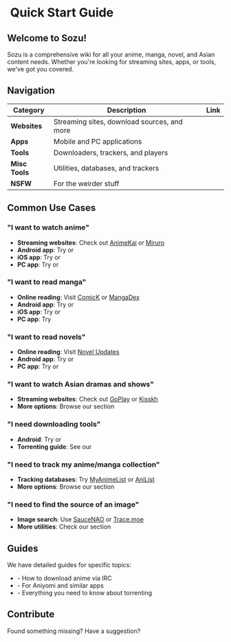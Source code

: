 # <iconify-icon icon="fa6-solid:bolt" style="margin-right:0.25em;color:#63E6BE;"></iconify-icon> Quick Start Guide

## Welcome to Sozu!

Sozu is a comprehensive wiki for all your anime, manga, novel, and Asian content needs. Whether you're looking for streaming sites, apps, or tools, we've got you covered.

## Navigation

| Category       | Description                                 | Link                                      |
| -------------- | ------------------------------------------- | ----------------------------------------- |
| **Websites**   | Streaming sites, download sources, and more | [<Pill name="Websites" />](/websites)     |
| **Apps**       | Mobile and PC applications                  | [<Pill name="Apps" />](/apps)             |
| **Tools**      | Downloaders, trackers, and players          | [<Pill name="Tools" />](/tools)           |
| **Misc Tools** | Utilities, databases, and trackers          | [<Pill name="Misc Tools" />](/misc-tools) |
| **NSFW**       | For the weirder stuff                       | [<Pill name="NSFW" />](/nsfw)             |

## Common Use Cases

### "I want to watch anime"

- **Streaming websites**: Check out [AnimeKai](https://animekai.to) or [Miruro](https://miruro.tv)
- **Android app**: Try [<Pill name="Aniyomi" />](https://aniyomi.org/) or [<Pill name="Dantotsu" />](https://dantotsuapp.netlify.app/install)
- **iOS app**: Try [<Pill name="AnymeX" />](https://anymex.vercel.app/) or [<Pill name="Ketsu" />](https://ketsu.app/)
- **PC app**: Try [<Pill name="Miru" />](https://miru.watch/) or [<Pill name="Seanime" />](https://seanime.rahim.app/)

### "I want to read manga"

- **Online reading**: Visit [ComicK](https://comick.io) or [MangaDex](https://mangadex.org)
- **Android app**: Try [<Pill name="Kotatsu" />](https://kotatsu.app/) or [<Pill name="Yokai" />](https://mihon.app/forks/Yokai/)
- **iOS app**: Try [<Pill name="Paperback" />](https://paperback.moe/) or [<Pill name="Aidoku" />](https://aidoku.app/)
- **PC app**: Try [<Pill name="Houdoku" />](https://houdoku.netlify.app/)

### "I want to read novels"

- **Online reading**: Visit [Novel Updates](http://novelupdates.com)
- **Android app**: Try [<Pill name="LN Reader" />](https://lnreader.github.io/) or [<Pill name="Shosetsu" />](https://gitlab.com/shosetsuorg/shosetsu)
- **PC app**: Try [<Pill name="Calibre" />](https://calibre-ebook.com/) or [<Pill name="Koodo Reader" />](https://www.koodoreader.com/)

### "I want to watch Asian dramas and shows"

- **Streaming websites**: Check out [GoPlay](https://goplay.su) or [Kisskh](https://kisskh.co)
- **More options**: Browse our [<Pill name="Asian Content" />](/websites#asian-content) section

### "I need downloading tools"

- **Android**: Try [<Pill name="1DM" />](/tools#downloader) or [<Pill name="LibreTorrent" />](/tools#downloader)
- **Torrenting guide**: See our [<Pill name="Torrenting Guide" />](/guide/torrenting/getting-started)

### "I need to track my anime/manga collection"

- **Tracking databases**: Try [MyAnimeList](https://myanimelist.net) or [AniList](https://anilist.co)
- **More options**: Browse our [<Pill name="Database/Trackers" />](/misc-tools#databasetrackers) section

### "I need to find the source of an image"

- **Image search**: Use [SauceNAO](https://saucenao.com/) or [Trace.moe](https://trace.moe/)
- **More utilities**: Check our [<Pill name="Utilities" />](/misc-tools#utilities) section

## Guides

We have detailed guides for specific topics:

- [<Pill name="IRC Guide" />](/guide/irc) - How to download anime via IRC
- [<Pill name="Extension Repos" />](/guide/extension-repos) - For Aniyomi and similar apps
- [<Pill name="Torrenting" />](/guide/torrenting/getting-started) - Everything you need to know about torrenting

## Contribute

Found something missing? Have a suggestion?

[<Pill name="Submit Feedback" icon="mdi:github" color="gray" />](https://github.com/cyckey/sozu/issues)
